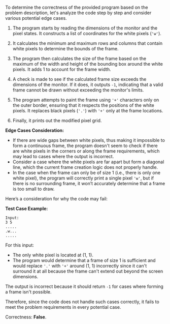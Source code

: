 To determine the correctness of the provided program based on the problem description, let's analyze the code step by step and consider various potential edge cases.

1. The program starts by reading the dimensions of the monitor and the pixel states. It constructs a list of coordinates for the white pixels (`'w'`).
   
2. It calculates the minimum and maximum rows and columns that contain white pixels to determine the bounds of the frame.

3. The program then calculates the size of the frame based on the maximum of the width and height of the bounding box around the white pixels. It adds 1 to account for the frame width.

4. A check is made to see if the calculated frame size exceeds the dimensions of the monitor. If it does, it outputs `-1`, indicating that a valid frame cannot be drawn without exceeding the monitor's limits.

5. The program attempts to paint the frame using `'+'` characters only on the outer border, ensuring that it respects the positions of the white pixels. It replaces black pixels (`'.'`) with `'+'` only at the frame locations.

6. Finally, it prints out the modified pixel grid.

**Edge Cases Consideration:**
- If there are wide gaps between white pixels, thus making it impossible to form a continuous frame, the program doesn't seem to check if there are white pixels in the corners or along the frame requirements, which may lead to cases where the output is incorrect.
- Consider a case where the white pixels are far apart but form a diagonal line, which the current frame creation logic does not properly handle.
- In the case when the frame can only be of size 1 (i.e., there is only one white pixel), the program will correctly print a single pixel `'w'`, but if there is no surrounding frame, it won’t accurately determine that a frame is too small to draw.

Here’s a consideration for why the code may fail:

**Test Case Example:**
```
Input:
3 5
.....
.w...
.....
```
For this input:
- The only white pixel is located at (1, 1). 
- The program would determine that a frame of size 1 is sufficient and would replace `'.'` with `'+'` around (1, 1) incorrectly since it can't surround it at all because the frame can't extend out beyond the screen dimensions.

The output is incorrect because it should return `-1` for cases where forming a frame isn't possible.

Therefore, since the code does not handle such cases correctly, it fails to meet the problem requirements in every potential case.

Correctness: **False**.